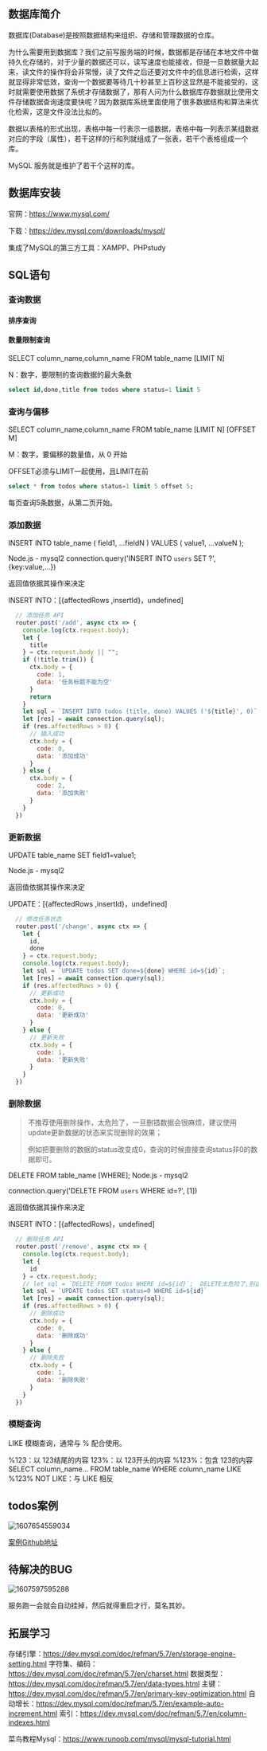 ## 数据库简介

数据库(Database)是按照数据结构来组织、存储和管理数据的仓库。

为什么需要用到数据库？我们之前写服务端的时候，数据都是存储在本地文件中做持久化存储的，对于少量的数据还可以，读写速度也能接收，但是一旦数据量大起来，读文件的操作将会非常慢，读了文件之后还要对文件中的信息进行检索，这样就显得非常低效，查询一个数据要等待几十秒甚至上百秒这显然是不能接受的，这时就需要使用数据了系统才存储数据了，那有人问为什么数据库存数据就比使用文件存储数据查询速度要快呢？因为数据库系统里面使用了很多数据结构和算法来优化检索，这是文件没法比拟的。

数据以表格的形式出现，表格中每一行表示一组数据，表格中每一列表示某组数据对应的字段（属性），若干这样的行和列就组成了一张表，若干个表格组成一个库。

MySQL 服务就是维护了若干个这样的库。



## 数据库安装

官网：https://www.mysql.com/

下载：https://dev.mysql.com/downloads/mysql/

集成了MySQL的第三方工具：XAMPP、PHPstudy



## SQL语句

### 查询数据

#### 排序查询

#### 数量限制查询

SELECT column_name,column_name FROM table_name [LIMIT N]

N：数字，要限制的查询数据的最大条数

```sql
select id,done,title from todos where status=1 limit 5
```

### 查询与偏移

SELECT column_name,column_name FROM table_name [LIMIT N] [OFFSET M]

M：数字，要偏移的数量值，从 0 开始

OFFSET必须与LIMIT一起使用，且LIMIT在前

```sql
select * from todos where status=1 limit 5 offset 5;
```

每页查询5条数据，从第二页开始。

### 添加数据

INSERT INTO table_name ( field1, ...fieldN ) VALUES ( value1, ...valueN );

Node.js - mysql2
connection.query('INSERT INTO `users` SET ?', {key:value,...})

返回值依据其操作来决定

INSERT INTO：[{affectedRows ,insertId}，undefined]

```js
  // 添加任务 API
  router.post('/add', async ctx => {
    console.log(ctx.request.body);
    let {
      title
    } = ctx.request.body || "";
    if (!title.trim()) {
      ctx.body = {
        code: 1,
        data: '任务标题不能为空'
      }
      return
    }
    let sql = `INSERT INTO todos (title, done) VALUES ('${title}', 0)`;
    let [res] = await connection.query(sql);
    if (res.affectedRows > 0) {
      // 插入成功
      ctx.body = {
        code: 0,
        data: '添加成功'
      }
    } else {
      ctx.body = {
        code: 2,
        data: '添加失败'
      }
    }
  })
```



### 更新数据

UPDATE table_name SET field1=value1;

Node.js - mysql2

返回值依据其操作来决定

UPDATE：[{affectedRows ,insertId}，undefined]

```js
  // 修改任务状态
  router.post('/change', async ctx => {
    let {
      id,
      done
    } = ctx.request.body;
    console.log(ctx.request.body);
    let sql = `UPDATE todos SET done=${done} WHERE id=${id}`;
    let [res] = await connection.query(sql);
    if (res.affectedRows > 0) {
      // 更新成功
      ctx.body = {
        code: 0,
        data: '更新成功'
      }
    } else {
      // 更新失败
      ctx.body = {
        code: 1,
        data: '更新失败'
      }
    }
  })
```

### 删除数据

> 不推荐使用删除操作，太危险了，一旦删错数据会很麻烦，建议使用update更新数据的状态来实现删除的效果；
>
> 例如把要删除的数据的status改变成0，查询的时候直接查询status非0的数据即可。

DELETE FROM table_name [WHERE];
Node.js - mysql2

connection.query('DELETE FROM `users` WHERE id=?', [1])

返回值依据其操作来决定

INSERT INTO：[{affectedRows}，undefined]

```js
  // 删除任务 API
  router.post('/remove', async ctx => {
    console.log(ctx.request.body);
    let {
      id
    } = ctx.request.body;
    // let sql = `DELETE FROM todos WHERE id=${id}`;  DELETE太危险了,别这么干
    let sql = `UPDATE todos SET status=0 WHERE id=${id}`
    let [res] = await connection.query(sql);
    if (res.affectedRows > 0) {
      // 删除成功
      ctx.body = {
        code: 0,
        data: '删除成功'
      }
    } else {
      // 删除失败
      ctx.body = {
        code: 1,
        data: '删除失败'
      }
    }
  })
```

### 模糊查询

LIKE 模糊查询，通常与 % 配合使用。

%123：以 123结尾的内容
123%：以 123开头的内容
%123%：包含 123的内容
SELECT column_name... FROM table_name WHERE column_name LIKE %123%
NOT LIKE：与 LIKE 相反

## todos案例

![1607654559034](medias/1607654559034.png)

[案例Github地址](https://github.com/C4az6/koa-mysql-todos)

## 待解决的BUG

![1607597595288](medias/1607597595288.png)

服务跑一会就会自动挂掉，然后就得重启才行，莫名其妙。



## 拓展学习

存储引擎：https://dev.mysql.com/doc/refman/5.7/en/storage-engine-setting.html
字符集、编码：https://dev.mysql.com/doc/refman/5.7/en/charset.html
数据类型：https://dev.mysql.com/doc/refman/5.7/en/data-types.html
主键：https://dev.mysql.com/doc/refman/5.7/en/primary-key-optimization.html
自动增长：https://dev.mysql.com/doc/refman/5.7/en/example-auto-increment.html
索引：https://dev.mysql.com/doc/refman/5.7/en/column-indexes.html

菜鸟教程Mysql：<https://www.runoob.com/mysql/mysql-tutorial.html>